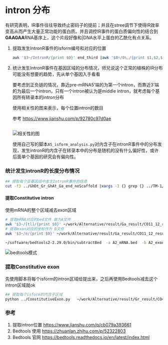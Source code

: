 # intron 分布

有研究表明，IR事件往往导致终止密码子的提前；并且在stree调节下使得IR效率变高从而产生大量正常功能的蛋白质。并且调控IR事件的蛋白质偏向性的结合到**GAAGAA**RNA基序上，这个片段好像和|DNA水平上蛋白的乙酰化有点关系。

1. 提取发生IntronR事件的isform编号和对应的位置

   ```bash
   awk '$3~/IntronR/{print $0}' end_third |awk '$8~/0\,/{print $1,$2,$3,$4,$5,$6}$8~/\,0/{print $1,$2,$3,$4,$5,$7}' OFS="\t"
   ```

2. 统计发生IntronR事件在基因区域的分布情况，师兄说这个正常的植株的IR分布可能没有想要的趋势，先从单个基因入手看看

   要考虑到正负链的情况，靠近pre-mRNA5‘端的为第一个intron，而靠近3’端的为最后一个intron，只有一个intron被认为是middle intron，就考虑每个基因所有转录本的intron分布

   使用相关性的图来表示，每个位置intron的数目
   
   参考  https://www.jianshu.com/p/92780c97d0ae 
   
   ```bash
   
   ```
   
   ![相关性的图](https://upload-images.jianshu.io/upload_images/7493830-bce6bfbb4a999388.png?imageMogr2/auto-orient/strip|imageView2/2/w/1200/format/webp)
   
   使用自己写的脚本`AS_isform_analysis.py`对内含子在intronR事件中的分布发现，发生intronR的内含子在转录本中的分布是随机的没有什么偏好性，或许后面单个基因的研究会有偏向性。
   
   


### 统计发生intronR的长度分布情况

```bash
## 提取每个亚基因组中发生IntronR事件的信息
cut -f3 ../GhDt_Gr_GhAt_Ga_end_noScaffold |xargs -I {} grep {} ../TM-1/Intronstatic2.txt >At_intronR.txt
```



#### 提取Constitutive intron

使用mRNA的整个区域减去exon区域

```bash
# 提取mRNA对应的bed文件 做为A文件
awk '$3~/[tl]/{print $0}' ~/work/Alternative/result/Ga_result/CO11_12_result/07_annotation/A2_merge_C.gtf|cut -f1,4,5,7,9|awk -F ";" '{print $1}'|sed 's/gene_id \"//g'|sed 's/\"//g' >A2_mRNA.bed
# 提取exon对应的坐标作为 B文件
awk '$3~/e/{print $0}' ~/work/Alternative/result/Ga_result/CO11_12_result/07_annotation/A2_merge_C.gtf|cut -f1,4,5,7,9|awk -F ";" '{print $1}'|sed 's/gene_id \"//g'|sed 's/\"//g' >/public/home/zpliu/work/Alternative/result/homologo/IntronR/A2_exon.bed

~/software/bedtools2-2.29.0/bin/subtractBed  -a A2_mRNA.bed  -b A2_exon.bed  |sort|uniq >constitutive_intron.bed


```



![bedtools模式](https://pic2.zhimg.com/80/v2-c1232e7ce2e7735c47ef21cce16507c5_hd.jpg)



### 提取Constitutive exon

先使用脚本将每个isform的intron区域给提出来，之后再使用Bedtools减去这个intron区域就ok

```bash
## 提取每个isform的内含子区域
python ../ConstitutiveExon.py   ~/work/Alternative/result/Gr_result/CO41_42_result/07_annotation/D5_merge_C.gtf  TM-1_intron.bed

```








### 参考

1. 提取intron位置  https://www.jianshu.com/p/cb079a393661 
2. Bedtools 使用  https://zhuanlan.zhihu.com/p/52322803 
3. Bedtools 官网  https://bedtools.readthedocs.io/en/latest/index.html 

